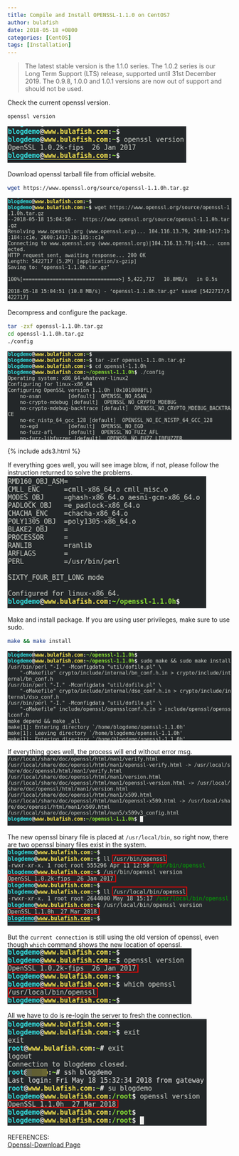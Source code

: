 ```yaml
---
title: Compile and Install OPENSSL-1.1.0 on CentOS7
author: bulafish
date: 2018-05-18 +0800
categories: [CentOS]
tags: [Installation]
---
```


>The latest stable version is the 1.1.0 series. The 1.0.2 series is our Long Term Support (LTS) release, supported until 31st December 2019. The 0.9.8, 1.0.0 and 1.0.1 versions are now out of support and should not be used.

Check the current openssl version.
```bash
openssl version
```
![openssl](/assets/img/2018051805.png)

Download openssl tarball file from official website.
```bash
wget https://www.openssl.org/source/openssl-1.1.0h.tar.gz
```
![openssl](/assets/img/2018051806.png)

Decompress and configure the package.
```bash
tar -zxf openssl-1.1.0h.tar.gz
cd openssl-1.1.0h.tar.gz
./config
```
![openssl](/assets/img/2018051807.png)

{% include ads3.html %}

If everything goes well, you will see image blow, if not, please follow the instruction returned to solve the problems.  
![openssl](/assets/img/2018051808.png)

Make and install package.  If you are using user privileges, make sure to use sudo.
```bash
make && make install
```
![openssl](/assets/img/2018051809.png)

If everything goes well, the process will end without error msg.  
![openssl](/assets/img/2018051810.png)

The new openssl binary file is placed at `/usr/local/bin`, so right now, there are two openssl binary files exist in the system.  
![openssl](/assets/img/2018051811.png)

But the `current connection` is still using the old version of openssl, even though `which` command shows the new location of openssl.  
![openssl](/assets/img/2018051812.png)

All we have to do is re-login the server to fresh the connection.  
![openssl](/assets/img/2018051813.png)

REFERENCES:  
[Openssl-Download Page](https://www.openssl.org/source/)
